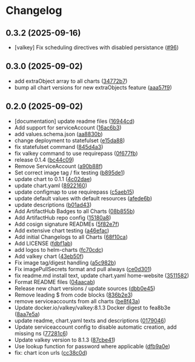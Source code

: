 # Changelog

## 0.3.2 (2025-09-16)

* [valkey] Fix scheduling directives with disabled persistance ([#96](https://github.com/CloudPirates-io/helm-charts/pull/96))

## 0.3.0 (2025-09-02)

* add extraObject array to all charts ([34772b7](https://github.com/CloudPirates-io/helm-charts/commit/34772b7))
* bump all chart versions for new extraObjects feature ([aaa57f9](https://github.com/CloudPirates-io/helm-charts/commit/aaa57f9))

## 0.2.0 (2025-09-02)

* [documentation] update readme files ([16944cd](https://github.com/CloudPirates-io/helm-charts/commit/16944cd))
* Add support for serviceAccount ([16ac6b3](https://github.com/CloudPirates-io/helm-charts/commit/16ac6b3))
* add values.schema.json ([aa8830b](https://github.com/CloudPirates-io/helm-charts/commit/aa8830b))
* change deployment to statefulset ([e15da88](https://github.com/CloudPirates-io/helm-charts/commit/e15da88))
* fix statefulset command ([845d4a3](https://github.com/CloudPirates-io/helm-charts/commit/845d4a3))
* fix valkey command to use requirepass ([0f677fb](https://github.com/CloudPirates-io/helm-charts/commit/0f677fb))
* release 0.1.4 ([bc44c09](https://github.com/CloudPirates-io/helm-charts/commit/bc44c09))
* Remove ServiceAccount ([a90b88f](https://github.com/CloudPirates-io/helm-charts/commit/a90b88f))
* Set correct image tag / fix testing ([b895de1](https://github.com/CloudPirates-io/helm-charts/commit/b895de1))
* update chart to 0.1.1 ([4c02dae](https://github.com/CloudPirates-io/helm-charts/commit/4c02dae))
* update chart.yaml ([8922160](https://github.com/CloudPirates-io/helm-charts/commit/8922160))
* update configmap to use requirepass ([c5aeb15](https://github.com/CloudPirates-io/helm-charts/commit/c5aeb15))
* update default values with default resources ([afede6b](https://github.com/CloudPirates-io/helm-charts/commit/afede6b))
* update descriptions ([b01ad43](https://github.com/CloudPirates-io/helm-charts/commit/b01ad43))
* Add ArtifactHub Badges to all Charts ([08b855b](https://github.com/CloudPirates-io/helm-charts/commit/08b855b))
* Add ArtifactHub repo config ([15180a8](https://github.com/CloudPirates-io/helm-charts/commit/15180a8))
* Add cosign signature READMEs ([5f82e7f](https://github.com/CloudPirates-io/helm-charts/commit/5f82e7f))
* Add extensive chart testing ([a46efac](https://github.com/CloudPirates-io/helm-charts/commit/a46efac))
* Add initial Changelogs to all Charts ([68f10ca](https://github.com/CloudPirates-io/helm-charts/commit/68f10ca))
* Add LICENSE ([fdbf1ab](https://github.com/CloudPirates-io/helm-charts/commit/fdbf1ab))
* add logos to helm-charts ([fc70cdc](https://github.com/CloudPirates-io/helm-charts/commit/fc70cdc))
* Add valkey chart ([43eb50f](https://github.com/CloudPirates-io/helm-charts/commit/43eb50f))
* Fix image tag/digest handling ([a5c982b](https://github.com/CloudPirates-io/helm-charts/commit/a5c982b))
* Fix imagePullSecrets format and pull always ([ce0d301](https://github.com/CloudPirates-io/helm-charts/commit/ce0d301))
* fix readme.md install text, update chart.yaml home-website ([3511582](https://github.com/CloudPirates-io/helm-charts/commit/3511582))
* Format README files ([04aacab](https://github.com/CloudPirates-io/helm-charts/commit/04aacab))
* Release new chart versions / update sources ([dbb0e45](https://github.com/CloudPirates-io/helm-charts/commit/dbb0e45))
* Remove leading $ from code blocks ([836b2e3](https://github.com/CloudPirates-io/helm-charts/commit/836b2e3))
* remove serviceaccounts from all charts ([be8f43a](https://github.com/CloudPirates-io/helm-charts/commit/be8f43a))
* Update docker.io/valkey/valkey:8.1.3 Docker digest to fea8b3e ([8aa7e5a](https://github.com/CloudPirates-io/helm-charts/commit/8aa7e5a))
* update readme, chart.yaml texts and descriptions ([0179046](https://github.com/CloudPirates-io/helm-charts/commit/0179046))
* Update serviceaccount config to disable automatic creation, add missing ns ([77281c6](https://github.com/CloudPirates-io/helm-charts/commit/77281c6))
* Update valkey version to 8.1.3 ([87cbe41](https://github.com/CloudPirates-io/helm-charts/commit/87cbe41))
* Use lookup function for password where applicable ([dfb9a0e](https://github.com/CloudPirates-io/helm-charts/commit/dfb9a0e))
* fix: chart icon urls ([cc38c0d](https://github.com/CloudPirates-io/helm-charts/commit/cc38c0d))
